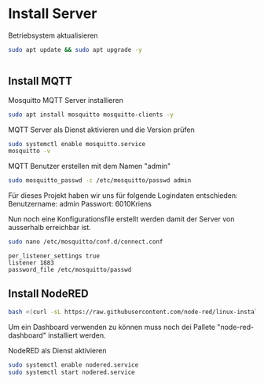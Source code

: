 # Install Server

Betriebsystem aktualisieren

```bash
sudo apt update && sudo apt upgrade -y
```

```bash
```

## Install MQTT

Mosquitto MQTT Server installieren

```bash
sudo apt install mosquitto mosquitto-clients -y
```

MQTT Server als Dienst aktivieren und die Version prüfen
```bash
sudo systemctl enable mosquitto.service
mosquitto -v
```

MQTT Benutzer erstellen mit dem Namen "admin"
```bash
sudo mosquitto_passwd -c /etc/mosquitto/passwd admin
```

Für dieses Projekt haben wir uns für folgende Logindaten entschieden:
Benutzername: admin
Passwort: 6010Kriens

Nun noch eine Konfigurationsfile erstellt werden damit der Server von ausserhalb erreichbar ist.
```bash
sudo nano /etc/mosquitto/conf.d/connect.conf
```

```text
per_listener_settings true
listener 1883 
password_file /etc/mosquitto/passwd
```


## Install NodeRED


```bash
bash <(curl -sL https://raw.githubusercontent.com/node-red/linux-installers/master/deb/update-nodejs-and-nodered)
```

Um ein Dashboard verwenden zu können muss noch dei Pallete "node-red-dashboard" installiert werden.

NodeRED als Dienst aktivieren
```bash
sudo systemctl enable nodered.service
sudo systemctl start nodered.service
```
